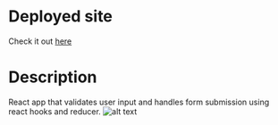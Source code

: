 # Deployed site

Check it out [here](https://react-forms-and-inputs.netlify.app/)

# Description

React app that validates user input and handles form submission using react hooks and reducer.
![alt text](https://i.imgur.com/40QeIWe.png)
